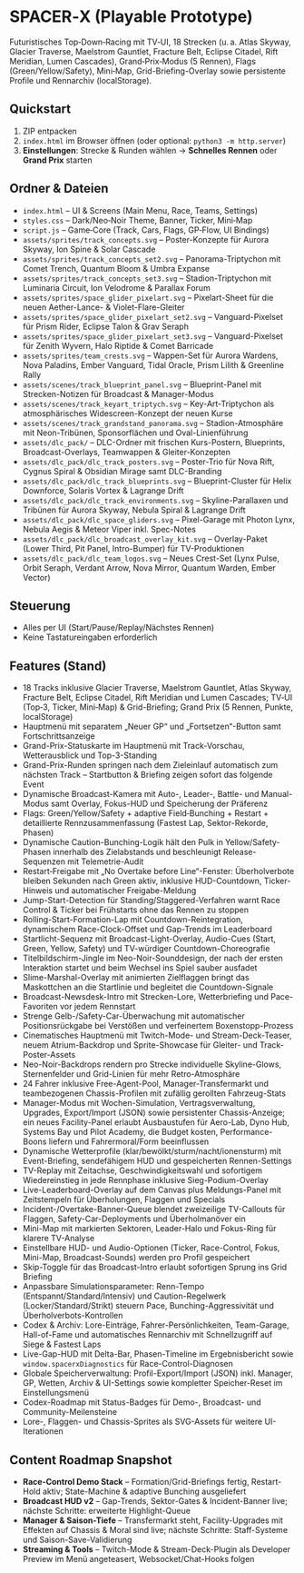 # SPACER‑X (Playable Prototype)
Futuristisches Top‑Down‑Racing mit TV‑UI, 18 Strecken (u. a. Atlas Skyway, Glacier Traverse, Maelstrom Gauntlet, Fracture Belt, Eclipse Citadel, Rift Meridian, Lumen Cascades), Grand‑Prix‑Modus (5 Rennen), Flags (Green/Yellow/Safety), Mini‑Map, Grid-Briefing-Overlay sowie persistente Profile und Rennarchiv (localStorage).

## Quickstart
1. ZIP entpacken
2. `index.html` im Browser öffnen (oder optional: `python3 -m http.server`)
3. **Einstellungen**: Strecke & Runden wählen → **Schnelles Rennen** oder **Grand Prix** starten

## Ordner & Dateien
- `index.html` – UI & Screens (Main Menu, Race, Teams, Settings)
- `styles.css` – Dark/Neo‑Noir Theme, Banner, Ticker, Mini‑Map
- `script.js` – Game‑Core (Track, Cars, Flags, GP‑Flow, UI Bindings)
- `assets/sprites/track_concepts.svg` – Poster-Konzepte für Aurora Skyway, Ion Spine & Solar Cascade
- `assets/sprites/track_concepts_set2.svg` – Panorama-Triptychon mit Comet Trench, Quantum Bloom & Umbra Expanse
- `assets/sprites/track_concepts_set3.svg` – Stadion-Triptychon mit Luminaria Circuit, Ion Velodrome & Parallax Forum
- `assets/sprites/space_glider_pixelart.svg` – Pixelart-Sheet für die neuen Aether-Lance- & Violet-Flare-Gleiter
- `assets/sprites/space_glider_pixelart_set2.svg` – Vanguard-Pixelset für Prism Rider, Eclipse Talon & Grav Seraph
- `assets/sprites/space_glider_pixelart_set3.svg` – Vanguard-Pixelset für Zenith Wyvern, Halo Riptide & Comet Barricade
- `assets/sprites/team_crests.svg` – Wappen-Set für Aurora Wardens, Nova Paladins, Ember Vanguard, Tidal Oracle, Prism Lilith & Greenline Rally
- `assets/scenes/track_blueprint_panel.svg` – Blueprint-Panel mit Strecken-Notizen für Broadcast & Manager-Modus
- `assets/scenes/track_keyart_triptych.svg` – Key-Art-Triptychon als atmosphärisches Widescreen-Konzept der neuen Kurse
- `assets/scenes/track_grandstand_panorama.svg` – Stadion-Atmosphäre mit Neon-Tribünen, Sponsorflächen und Oval-Linienführung
- `assets/dlc_pack/` – DLC-Ordner mit frischen Kurs-Postern, Blueprints, Broadcast-Overlays, Teamwappen & Gleiter-Konzepten
- `assets/dlc_pack/dlc_track_posters.svg` – Poster-Trio für Nova Rift, Cygnus Spiral & Obsidian Mirage samt DLC-Branding
- `assets/dlc_pack/dlc_track_blueprints.svg` – Blueprint-Cluster für Helix Downforce, Solaris Vortex & Lagrange Drift
- `assets/dlc_pack/dlc_track_environments.svg` – Skyline-Parallaxen und Tribünen für Aurora Skyway, Nebula Spiral & Lagrange Drift
- `assets/dlc_pack/dlc_space_gliders.svg` – Pixel-Garage mit Photon Lynx, Nebula Aegis & Meteor Viper inkl. Spec-Notes
- `assets/dlc_pack/dlc_broadcast_overlay_kit.svg` – Overlay-Paket (Lower Third, Pit Panel, Intro-Bumper) für TV-Produktionen
- `assets/dlc_pack/dlc_team_logos.svg` – Neues Crest-Set (Lynx Pulse, Orbit Seraph, Verdant Arrow, Nova Mirror, Quantum Warden, Ember Vector)

## Steuerung
- Alles per UI (Start/Pause/Replay/Nächstes Rennen)
- Keine Tastatureingaben erforderlich

## Features (Stand)
- 18 Tracks inklusive Glacier Traverse, Maelstrom Gauntlet, Atlas Skyway, Fracture Belt, Eclipse Citadel, Rift Meridian und Lumen Cascades; TV‑UI (Top‑3, Ticker, Mini‑Map) & Grid-Briefing; Grand Prix (5 Rennen, Punkte, localStorage)
- Hauptmenü mit separatem „Neuer GP“ und „Fortsetzen“-Button samt Fortschrittsanzeige
- Grand-Prix-Statuskarte im Hauptmenü mit Track-Vorschau, Wetterausblick und Top-3-Standing
- Grand-Prix-Runden springen nach dem Zieleinlauf automatisch zum nächsten Track – Startbutton & Briefing zeigen sofort das folgende Event
- Dynamische Broadcast-Kamera mit Auto-, Leader-, Battle- und Manual-Modus samt Overlay, Fokus-HUD und Speicherung der Präferenz
- Flags: Green/Yellow/Safety + adaptive Field‑Bunching + Restart + detaillierte Rennzusammenfassung (Fastest Lap, Sektor-Rekorde, Phasen)
- Dynamische Caution-Bunching-Logik hält den Pulk in Yellow/Safety-Phasen innerhalb des Zielabstands und beschleunigt Release-
  Sequenzen mit Telemetrie-Audit
- Restart‑Freigabe mit „No Overtake before Line“-Fenster: Überholverbote bleiben Sekunden nach Green aktiv, inklusive HUD-Countdown, Ticker-Hinweis und automatischer Freigabe-Meldung
- Jump-Start-Detection für Standing/Staggered-Verfahren warnt Race Control & Ticker bei Frühstarts ohne das Rennen zu stoppen
- Rolling-Start-Formation-Lap mit Countdown-Reintegration, dynamischem Race-Clock-Offset und Gap-Trends im Leaderboard
- Startlicht-Sequenz mit Broadcast-Light-Overlay, Audio-Cues (Start, Green, Yellow, Safety) und TV-würdiger Countdown-Choreografie
- Titelbildschirm-Jingle im Neo-Noir-Sounddesign, der nach der ersten Interaktion startet und beim Wechsel ins Spiel sauber ausfadet
- Slime-Marshal-Overlay mit animierten Zielflaggen bringt das Maskottchen an die Startlinie und begleitet die Countdown-Signale
- Broadcast-Newsdesk-Intro mit Strecken-Lore, Wetterbriefing und Pace-Favoriten vor jedem Rennstart
- Strenge Gelb-/Safety-Car-Überwachung mit automatischer Positionsrückgabe bei Verstößen und verfeinertem Boxenstopp-Prozess
- Cinematisches Hauptmenü mit Twitch-Mode- und Stream-Deck-Teaser, neuem Atrium-Backdrop und Sprite-Showcase für Gleiter- und Track-Poster-Assets
- Neo-Noir-Backdrops rendern pro Strecke individuelle Skyline-Glows, Sternenfelder und Grid-Linien für mehr Retro-Atmosphäre
- 24 Fahrer inklusive Free-Agent-Pool, Manager-Transfermarkt und teambezogenen Chassis-Profilen mit zufällig gerollten Fahrzeug-Stats
- Manager-Modus mit Wochen-Simulation, Vertragsverwaltung, Upgrades, Export/Import (JSON) sowie persistenter Chassis-Anzeige; ein neues Facility-Panel erlaubt Ausbaustufen für Aero-Lab, Dyno Hub, Systems Bay und Pilot Academy, die Budget kosten, Performance-Boons liefern und Fahrermoral/Form beeinflussen
- Dynamische Wetterprofile (klar/bewölkt/sturm/nacht/ionensturm) mit Event-Briefing, sendefähigem HUD und gespeicherten Rennen-Settings
- TV-Replay mit Zeitachse, Geschwindigkeitswahl und sofortigem Wiedereinstieg in jede Rennphase inklusive Sieg-Podium-Overlay
- Live-Leaderboard-Overlay auf dem Canvas plus Meldungs-Panel mit Zeitstempeln für Überholungen, Flaggen und Specials
- Incident-/Overtake-Banner-Queue blendet zweizeilige TV-Callouts für Flaggen, Safety-Car-Deployments und Überholmanöver ein
- Mini-Map mit markierten Sektoren, Leader-Halo und Fokus-Ring für klarere TV-Analyse
- Einstellbare HUD- und Audio-Optionen (Ticker, Race-Control, Fokus, Mini-Map, Broadcast-Sounds) werden pro Profil gespeichert
- Skip-Toggle für das Broadcast-Intro erlaubt sofortigen Sprung ins Grid Briefing
- Anpassbare Simulationsparameter: Renn-Tempo (Entspannt/Standard/Intensiv) und Caution-Regelwerk (Locker/Standard/Strikt) steuern
  Pace, Bunching-Aggressivität und Überholverbots-Kontrollen
- Codex & Archiv: Lore-Einträge, Fahrer-Persönlichkeiten, Team-Garage, Hall-of-Fame und automatisches Rennarchiv mit Schnellzugriff auf Siege & Fastest Laps
- Live-Gap-HUD mit Delta-Bar, Phasen-Timeline im Ergebnisbericht sowie `window.spacerxDiagnostics` für Race-Control-Diagnosen
- Globale Speicherverwaltung: Profil-Export/Import (JSON) inkl. Manager, GP, Wetten, Archiv & UI-Settings sowie kompletter Speicher-Reset im Einstellungsmenü
- Codex-Roadmap mit Status-Badges für Demo-, Broadcast- und Community-Meilensteine
- Lore-, Flaggen- und Chassis-Sprites als SVG-Assets für weitere UI-Iterationen

## Content Roadmap Snapshot
- **Race-Control Demo Stack** – Formation/Grid-Briefings fertig, Restart-Hold aktiv; State-Machine & adaptive Bunching ausgeliefert
- **Broadcast HUD v2** – Gap-Trends, Sektor-Gates & Incident-Banner live; nächste Schritte: erweiterte Highlight-Queue
- **Manager & Saison-Tiefe** – Transfermarkt steht, Facility-Upgrades mit Effekten auf Chassis & Moral sind live; nächste Schritte: Staff-Systeme und Saison-Save-Validierung
- **Streaming & Tools** – Twitch-Mode & Stream-Deck-Plugin als Developer Preview im Menü angeteasert, Websocket/Chat-Hooks folgen

